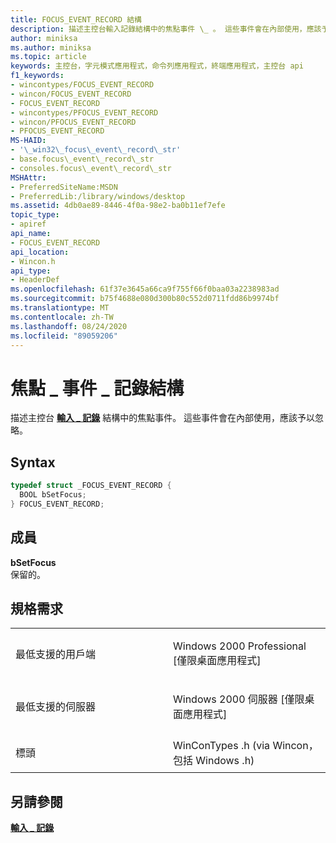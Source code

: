 ```yaml
---
title: FOCUS_EVENT_RECORD 結構
description: 描述主控台輸入記錄結構中的焦點事件 \_ 。 這些事件會在內部使用，應該予以忽略。
author: miniksa
ms.author: miniksa
ms.topic: article
keywords: 主控台，字元模式應用程式，命令列應用程式，終端應用程式，主控台 api
f1_keywords:
- wincontypes/FOCUS_EVENT_RECORD
- wincon/FOCUS_EVENT_RECORD
- FOCUS_EVENT_RECORD
- wincontypes/PFOCUS_EVENT_RECORD
- wincon/PFOCUS_EVENT_RECORD
- PFOCUS_EVENT_RECORD
MS-HAID:
- '\_win32\_focus\_event\_record\_str'
- base.focus\_event\_record\_str
- consoles.focus\_event\_record\_str
MSHAttr:
- PreferredSiteName:MSDN
- PreferredLib:/library/windows/desktop
ms.assetid: 4db0ae89-8446-4f0a-98e2-ba0b11ef7efe
topic_type:
- apiref
api_name:
- FOCUS_EVENT_RECORD
api_location:
- Wincon.h
api_type:
- HeaderDef
ms.openlocfilehash: 61f37e3645a66ca9f755f66f0baa03a2238983ad
ms.sourcegitcommit: b75f4688e080d300b80c552d0711fdd86b9974bf
ms.translationtype: MT
ms.contentlocale: zh-TW
ms.lasthandoff: 08/24/2020
ms.locfileid: "89059206"
---
```

# <a name="focus_event_record-structure"></a>焦點 \_ 事件 \_ 記錄結構


描述主控台 [**輸入 \_ 記錄**](input-record-str.md) 結構中的焦點事件。 這些事件會在內部使用，應該予以忽略。

<a name="syntax"></a>Syntax
------

```C
typedef struct _FOCUS_EVENT_RECORD {
  BOOL bSetFocus;
} FOCUS_EVENT_RECORD;
```

<a name="members"></a>成員
-------

**bSetFocus**  
保留的。

<a name="requirements"></a>規格需求
------------

<table>
<colgroup>
<col width="50%" />
<col width="50%" />
</colgroup>
<tbody>
<tr class="odd">
<td><p>最低支援的用戶端</p></td>
<td><p>Windows 2000 Professional [僅限桌面應用程式]</p></td>
</tr>
<tr class="even">
<td><p>最低支援的伺服器</p></td>
<td><p>Windows 2000 伺服器 [僅限桌面應用程式]</p></td>
</tr>
<tr class="odd">
<td><p>標頭</p></td>
<td>WinConTypes .h (via Wincon，包括 Windows .h) </td>
</tr>
</tbody>
</table>

## <a name="span-idsee_alsospansee-also"></a><span id="see_also"></span>另請參閱


[**輸入 \_ 記錄**](input-record-str.md)

 

 




